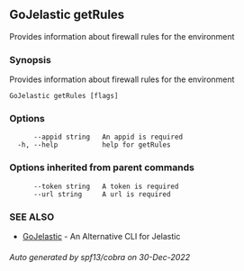## GoJelastic getRules

Provides information about firewall rules for the environment

### Synopsis

Provides information about firewall rules for the environment

```
GoJelastic getRules [flags]
```

### Options

```
      --appid string   An appid is required
  -h, --help           help for getRules
```

### Options inherited from parent commands

```
      --token string   A token is required
      --url string     A url is required
```

### SEE ALSO

* [GoJelastic](GoJelastic.md)	 - An Alternative CLI for Jelastic

###### Auto generated by spf13/cobra on 30-Dec-2022
